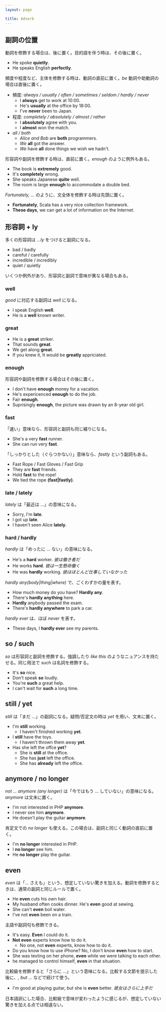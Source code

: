 ```yaml
---
layout: page

title: Adverb
---
```


## 副詞の位置

動詞を修飾する場合は、後に置く。目的語を伴う時は、その後に置く。

* He spoke __quietly__.
* He speaks English __perfectly__.

頻度や程度など、主体を修飾する時は、動詞の直前に置く。_be_ 動詞や助動詞の場合は直後に置く。

* 頻度: _always / usually / often / sometimes / seldom / hardly / never_
  * I __always__ get to work at 10:00.
  * He's __usually__ at the office by 18:00.
  * I've __never__ been to Japan.
* 程度: _completely / absolutely / almost / rather_
  * I __absolutely__ agree with you.
  * I __almost__ won the match.
* _all / both_
  * _Alice and Bob_ are __both__ programmers.
  * _We_ __all__ got the answer.
  * _We_ have __all__ done things we wish we hadn't.

形容詞や副詞を修飾する時は、直前に置く。_enough_ のように例外もある。

* The book is __extremely__ good.
* It's __completely__ wrong.
* She speaks Japanese __quite__ well.
* The room is large __enough__ to accommodate a double bed.

_Fortunately, ..._ のように、文全体を修飾する時は先頭に置く。

* __Fortunately__, Scala has a very nice collection framework.
* __These days__, we can get a lot of information on the Internet.

## 形容詞 + ly

多くの形容詞は _...ly_ をつけると副詞になる。

* bad / badly
* careful / carefully
* incredible / incredibly
* quiet / quietly

いくつか例外があり、形容詞と副詞で意味が異なる場合もある。

### well

_good_ に対応する副詞は _well_ になる。

* I speak English __well__.
* He is a __well__ known writer.

### great

* He is a __great__ striker.
* That sounds __great__.
* We get along __great__.
* If you knew it, It would be __greatly__ appriciated.

### enough

形容詞や副詞を修飾する場合はその後に置く。

* I don't have __enough__ money for a vacation.
* He's expericenced __enough__ to do the job.
* Fair __enough__.
* Suprisingly __enough__, the picture was drawn by an 8-year old girl.

### fast

「速い」意味なら、形容詞と副詞も同じ綴りになる。

* She's a very __fast__ runner.
* She can run very __fast__.

「しっかりとした（ぐらつかない）」意味なら、_fastly_ という副詞もある。

* Fast Rope / Fast Gloves / Fast Grip
* They are __fast__ friends.
* Hold __fast__ to the rope!
* We tied the rope __(fast|fastly)__.

### late / lately

_lately_ は「最近は ...」の意味になる。

* Sorry, I'm __late__.
* I got up __late__.
* I haven't seen Alice __lately__.

### hard / hardly

_hardly_ は「めったに ... ない」の意味になる。

* He's a __hard__ worker. _彼は働き者だ_
* He works __hard__. _彼は一生懸命働く_
* He was __hardly__ working. _彼はほとんど仕事していなかった_

_hardly any(body|thing|where)_ で、ごくわずかの量を表す。

* How much money do you have? __Hardly any__.
* There's __hardly anything__ here.
* __Hardly__ anybody passed the exam.
* There's __hardly anywhere__ to park a car.

_hardly ever_ は、ほぼ _never_ を表す。

* These days, I __hardly ever__ see my parents.

## so / such

_so_ は形容詞と副詞を修飾する。強調したり _like this_ のようなニュアンスを持たせる。同じ用法で _such_ は名詞を修飾する。

* It's __so__ nice.
* Don't speak __so__ loudly.
* You're __such__ a great help.
* I can't wait for __such__ a long time.

## still / yet

_still_ は「まだ ...」の副詞になる。疑問/否定文の時は _yet_ を用い、文末に置く。

* I'm __still__ working.
  * I haven't finished working __yet__.
* I __still__ have the toys.
  * I haven't thrown them away __yet__.
* Has she left the offce __yet__?
  * She is __still__ at the office.
  * She has __just__ left the office.
  * She has __already__ left the office.

## anymore / no longer

_not ... anymore (any longer)_ は「今ではもう ... していない」の意味になる。_anymore_ は文末に置く。

* I'm not interested in PHP __anymore__.
* I never see him __anymore__.
* He doesn't play the guitar __anymore__.

肯定文での _no longer_ も使える。この場合は、副詞と同じく動詞の直前に置く。

* I'm __no longer__ interested in PHP.
* I __no longer__ see him.
* He __no longer__ play the guitar.

## even

_even_ は「... さえも」という、想定していない驚きを加える。動詞を修飾するときは、通常の副詞と同じルールで置く。

* He __even__ cuts his own hair.
* My husband often cooks dinner. He's __even__ good at sewing.
* She can't __even__ boil water.
* I've not __even__ been on a train.

主語や副詞句も修飾できる。

* It's easy. __Even__ I could do it.
* __Not even__ experts know how to do it.
  * No one, not __even__ experts, know how to do it.
* Do you know how to use iPhone? No, I don't know __even__ how to start.
* She was texting on her phone, __even__ while we were talking to each other.
* he managed to control himself, __even__ in that situation.

比較級を修飾すると「さらに ...」という意味になる。比較する文節を提示した後に、_, but ..._ などで続けて使う。

* I'm good at playing guitar, but she is __even__ better. _彼女はさらに上手だ_

日本語訳にした場合、比較級で意味が変わったように感じるが、想定していない驚きを加える点では相違ない。

